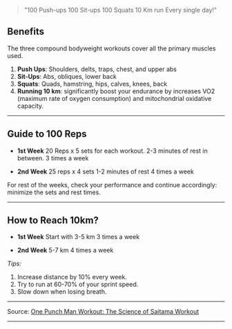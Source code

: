 >"100 Push-ups
100 Sit-ups
100 Squats
10 Km run
Every single day!"

## Benefits 

The three compound bodyweight workouts cover all the primary muscles used.

1. **Push Ups**: Shoulders, delts, traps, chest, and upper abs
2. **Sit-Ups**: Abs, obliques, lower back
3. **Squats**: Quads, hamstring, hips, calves, knees, back
4. **Running 10 km**: significantly boost your endurance by increases VO2 (maximum rate of oxygen consumption) and mitochondrial oxidative capacity.

---
## Guide to 100 Reps

- **1st Week**
20 Reps x 5 sets for each workout.
2-3 minutes of rest in between.
3 times a week

- **2nd Week**
25 reps x 4 sets
1-2 minutes of rest
4 times a week

For rest of the weeks, check your performance and continue accordingly: minimize the sets and rest times.

***
## How to Reach 10km?

- **1st Week**
Start with 3-5 km
3 times a week

- **2nd Week**
5-7 km
4 times a week


*Tips:*
1. Increase distance by 10% every week.
2. Try to run at 60-70% of your sprint speed.
3. Slow down when losing breath.

---
Source: [One Punch Man Workout: The Science of Saitama Workout](https://squatwolf.com/en-in/blogs/fitness/one-punch-man-workout#:~:text=One%20Punch%20Man%20Workout%20is,gain%20ultimate%20strength%20and%20endurance.)

---